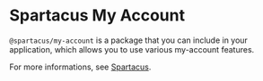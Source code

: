 # Spartacus My Account

`@spartacus/my-account` is a package that you can include in your application, which allows you to use various my-account features.

For more informations, see [Spartacus](https://github.com/SAP/spartacus).

